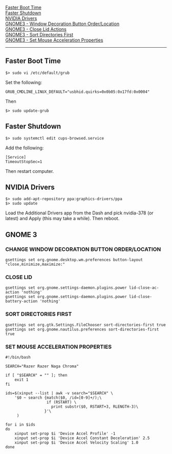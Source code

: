 [Faster Boot Time](#fasterboot)<br/>
[Faster Shutdown](#fastershutdown)<br/>
[NVIDIA Drivers](#nvidia)<br/>
[GNOME3 - Window Decoration Button Order/Location](#windowdecoration)<br/>
[GNOME3 - Close Lid Actions](#closelid)<br/>
[GNOME3 - Sort Directories First](#sortdirs)<br/>
[GNOME3 - Set Mouse Acceleration Properties](#setmouseaccel)<br/>
<hr>

<a name="fasterboot"></a>
## Faster Boot Time
```
$> sudo vi /etc/default/grub
```
Set the following:
```
GRUB_CMDLINE_LINUX_DEFAULT="usbhid.quirks=0x0b05:0x17fd:0x0004"
```

Then
```
$> sudo update-grub
```

<a name="fastershutdown"></a>
## Faster Shutdown
```
$> sudo systemctl edit cups-browsed.service
```
Add the following:
```
[Service]
TimeoutStopSec=1
```
Then restart computer.

<a name="nvidia"></a>
## NVIDIA Drivers
```
$> sudo add-apt-repository ppa:graphics-drivers/ppa
$> sudo update
```
Load the Additional Drivers app from the Dash and pick nvidia-378 (or latest) and Apply (this may take a while).  Then reboot.

## GNOME 3
<a name="windowdecoration"></a>
### CHANGE WINDOW DECORATION BUTTON ORDER/LOCATION
```
gsettings set org.gnome.desktop.wm.preferences button-layout "close,minimize,maximize:"
```
<a name="closelid"></a>
### CLOSE LID
```
gsettings set org.gnome.settings-daemon.plugins.power lid-close-ac-action 'nothing'
gsettings set org.gnome.settings-daemon.plugins.power lid-close-battery-action 'nothing'
```

<a name="sortdirs"></a>
### SORT DIRECTORIES FIRST
```
gsettings set org.gtk.Settings.FileChooser sort-directories-first true
gsettings set org.gnome.nautilus.preferences sort-directories-first true
```

<a name="setmouseaccel"></a>
### SET MOUSE ACCELERATION PROPERTIES
```
#!/bin/bash

SEARCH="Razer Razer Naga Chroma"

if [ "$SEARCH" = "" ]; then
    exit 1
fi

ids=$(xinput --list | awk -v search="$SEARCH" \
    '$0 ~ search {match($0, /id=[0-9]+/);\
                  if (RSTART) \
                    print substr($0, RSTART+3, RLENGTH-3)\
                 }'\
     )

for i in $ids
do
    xinput set-prop $i 'Device Accel Profile' -1
    xinput set-prop $i 'Device Accel Constant Deceleration' 2.5
    xinput set-prop $i 'Device Accel Velocity Scaling' 1.0
done
```
